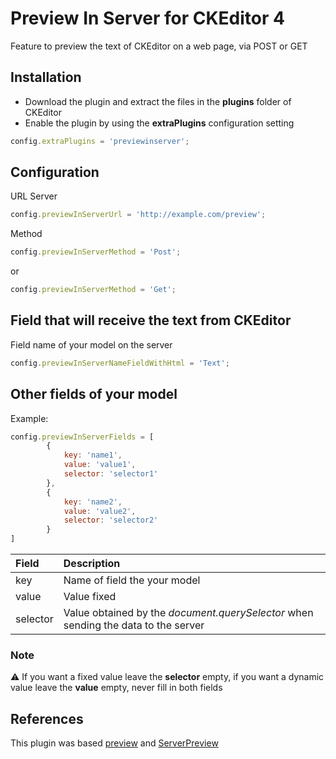 # Preview In Server for CKEditor 4
Feature to preview the text of CKEditor on a web page, via POST or GET

## Installation

* Download the plugin and extract the files in the **plugins** folder of CKEditor
* Enable the plugin by using the **extraPlugins** configuration setting

````js
config.extraPlugins = 'previewinserver';
````

## Configuration

URL Server
````js
config.previewInServerUrl = 'http://example.com/preview';
````

Method
````js
config.previewInServerMethod = 'Post';
````
or
````js
config.previewInServerMethod = 'Get';
````

## Field that will receive the text from CKEditor
Field name of your model on the server
````js
config.previewInServerNameFieldWithHtml = 'Text';
````

## Other fields of your model

Example:
````js
config.previewInServerFields = [
        {
            key: 'name1',
            value: 'value1',
            selector: 'selector1'
        },
        {
            key: 'name2',
            value: 'value2',
            selector: 'selector2'
        }
]
````

| Field | Description |
|:---|:---|
|key|Name of field the your model|
|value|Value fixed|
|selector|Value obtained by the *document.querySelector* when sending the data to the server|

### Note
:warning: If you want a fixed value leave the **selector** empty, if you want a dynamic value leave the **value** empty, never fill in both fields

## References
This plugin was based [preview](https://ckeditor.com/cke4/addon/preview) and [ServerPreview](https://ckeditor.com/old/forums/CKEditor-3.x/CKEditor-and-serverpreview)
